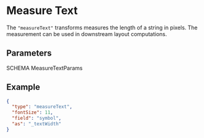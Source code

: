 # Measure Text

The `"measureText"` transforms measures the length of a string in pixels. The
measurement can be used in downstream layout computations.

## Parameters

SCHEMA MeasureTextParams

## Example

```json
{
  "type": "measureText",
  "fontSize": 11,
  "field": "symbol",
  "as": "_textWidth"
}
```

